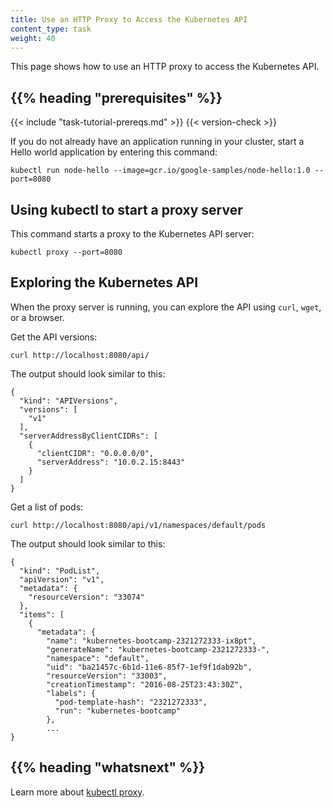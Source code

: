 ```yaml
---
title: Use an HTTP Proxy to Access the Kubernetes API
content_type: task
weight: 40
---
```


<!-- overview -->
This page shows how to use an HTTP proxy to access the Kubernetes API.


## {{% heading "prerequisites" %}}


{{< include "task-tutorial-prereqs.md" >}} {{< version-check >}}

If you do not already have an application running in your cluster, start
a Hello world application by entering this command:

```shell
kubectl run node-hello --image=gcr.io/google-samples/node-hello:1.0 --port=8080
```



<!-- steps -->

## Using kubectl to start a proxy server

This command starts a proxy to the Kubernetes API server:

    kubectl proxy --port=8080

## Exploring the Kubernetes API

When the proxy server is running, you can explore the API using `curl`, `wget`,
or a browser.

Get the API versions:

    curl http://localhost:8080/api/

The output should look similar to this:

    {
      "kind": "APIVersions",
      "versions": [
        "v1"
      ],
      "serverAddressByClientCIDRs": [
        {
          "clientCIDR": "0.0.0.0/0",
          "serverAddress": "10.0.2.15:8443"
        }
      ]
    }

Get a list of pods:

    curl http://localhost:8080/api/v1/namespaces/default/pods

The output should look similar to this:

    {
      "kind": "PodList",
      "apiVersion": "v1",
      "metadata": {
        "resourceVersion": "33074"
      },
      "items": [
        {
          "metadata": {
            "name": "kubernetes-bootcamp-2321272333-ix8pt",
            "generateName": "kubernetes-bootcamp-2321272333-",
            "namespace": "default",
            "uid": "ba21457c-6b1d-11e6-85f7-1ef9f1dab92b",
            "resourceVersion": "33003",
            "creationTimestamp": "2016-08-25T23:43:30Z",
            "labels": {
              "pod-template-hash": "2321272333",
              "run": "kubernetes-bootcamp"
            },
            ...
    }



## {{% heading "whatsnext" %}}

Learn more about [kubectl proxy](/docs/reference/generated/kubectl/kubectl-commands#proxy).



